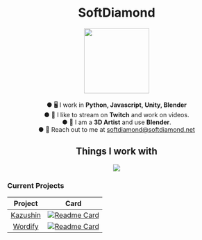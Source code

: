 <div align="center"><h1>SoftDiamond</h1>
</div>

<div align="center"><img src="https://softdiamond.net/images/Soft 3-01 231.png" width="150" height="150"></div>

<br/>
<div align="center">
  ● 🖥️ I work in <strong>Python, Javascript, Unity, Blender</strong><br/>
  ● 🔴 I like to stream on <strong>Twitch</strong> and work on videos.<br/>
  ● 🎨 I am a <strong>3D Artist</strong> and use <strong>Blender</strong>.<br/>
  ● 📧 Reach out to me at <a href="mailto:softdiamond@softdiamond.net">softdiamond@softdiamond.net</a>
</div>

<div align="center"><h2>Things I work with</h2></div>
<p align="center">
  <a href="https://skillicons.dev">
    <img src="https://skillicons.dev/icons?i=blender,py,discordjs,gcp,html,js,unity,nodejs,vscode" />
  </a>
</p>

### Current Projects ###

|Project|Card|
|:--------------------------------------------------------------------------------------------:|:-------------------------------------------------------------------------------------------------------------------------------------------------------------------------------------:|
|[Kazushin](https://kazush.in)|[![Readme Card](https://github-readme-stats.vercel.app/api/pin/?username=TheSoftDiamond&repo=Kazushin&theme=tokyonight)](https://github.com/TheSoftDiamond/Kazushin)|
|[Wordify](https://github.com/TheSoftDiamond/wordify)|[![Readme Card](https://github-readme-stats.vercel.app/api/pin/?username=TheSoftDiamond&repo=wordify&theme=tokyonight)](https://github.com/TheSoftDiamond/wordify)|

